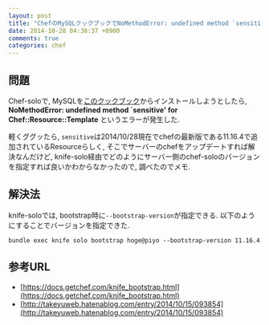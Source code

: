 ```yaml
---
layout: post
title: "ChefのMySQLクックブックでNoMethodError: undefined method `sensitive' for Chef::Resource::Executeの対処"
date: 2014-10-28 04:38:37 +0900
comments: true
categories: chef
---
```


## 問題

Chef-soloで, MySQLを[このクックブック](http://api.berkshelf.com/cookbooks/mysql)からインストールしようとしたら,
**NoMethodError: undefined method `sensitive' for Chef::Resource::Template** というエラーが発生した.

軽くググッたら, `sensitive`は2014/10/28現在でchefの最新版である11.16.4で追加されているResourceらしく,
そこでサーバーのchefをアップデートすれば解決なんだけど, knife-solo経由でどのようにサーバー側のchef-soloのバージョンを指定すれば良いかわからなかったので, 調べたのでメモ.

## 解決法

knife-soloでは, bootstrap時に`--bootstrap-version`が指定できる. 以下のようにすることでバージョンを指定できた.

```
bundle exec knife solo bootstrap hoge@piyo --bootstrap-version 11.16.4
```

## 参考URL

- [https://docs.getchef.com/knife_bootstrap.html](https://docs.getchef.com/knife_bootstrap.html)
- [http://takeyuweb.hatenablog.com/entry/2014/10/15/093854](http://takeyuweb.hatenablog.com/entry/2014/10/15/093854)

